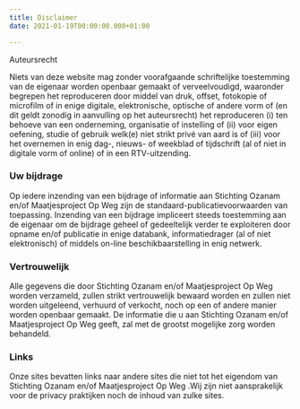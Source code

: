```yaml
---
title: Disclaimer
date: 2021-01-19T00:00:00.000+01:00

---
```

Auteursrecht

Niets van deze website mag zonder voorafgaande schriftelijke toestemming van de eigenaar worden openbaar gemaakt of verveelvoudigd, waaronder begrepen het reproduceren door middel van druk, offset, fotokopie of microfilm of in enige digitale, elektronische, optische of andere vorm of (en dit geldt zonodig in aanvulling op het auteursrecht) het reproduceren (i) ten behoeve van een onderneming, organisatie of instelling of (ii) voor eigen oefening, studie of gebruik welk(e) niet strikt privé van aard is of (iii) voor het overnemen in enig dag-, nieuws- of weekblad of tijdschrift (al of niet in digitale vorm of online) of in een RTV-uitzending.

### Uw bijdrage

Op iedere inzending van een bijdrage of informatie aan Stichting Ozanam en/of Maatjesproject Op Weg zijn de standaard-publicatievoorwaarden van toepassing. Inzending van een bijdrage impliceert steeds toestemming aan de eigenaar om de bijdrage geheel of gedeeltelijk verder te exploiteren door opname en/of publicatie in enige databank, informatiedrager (al of niet elektronisch) of middels on-line beschikbaarstelling in enig netwerk.

### Vertrouwelijk

Alle gegevens die door Stichting Ozanam en/of Maatjesproject Op Weg worden verzameld, zullen strikt vertrouwelijk bewaard worden en zullen niet worden uitgeleend, verhuurd of verkocht, noch op een of andere manier worden openbaar gemaakt. De informatie die u aan Stichting Ozanam en/of Maatjesproject Op Weg geeft, zal met de grootst mogelijke zorg worden behandeld.

### Links

Onze sites bevatten links naar andere sites die niet tot het eigendom van Stichting Ozanam en/of Maatjesproject Op Weg .Wij zijn niet aansprakelijk voor de privacy praktijken noch de inhoud van zulke sites.